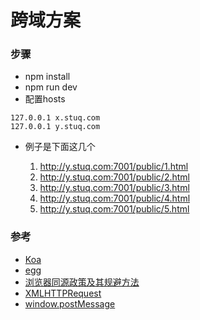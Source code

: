 # 跨域方案

### 步骤

* npm install
* npm run dev
* 配置hosts

```
127.0.0.1 x.stuq.com
127.0.0.1 y.stuq.com
```

* 例子是下面这几个

    1. http://y.stuq.com:7001/public/1.html
    2. http://y.stuq.com:7001/public/2.html
    3. http://y.stuq.com:7001/public/3.html
    4. http://y.stuq.com:7001/public/4.html
    5. http://y.stuq.com:7001/public/5.html

### 参考

* [Koa](https://github.com/koajs/koa)
* [egg](https://eggjs.org/)
* [浏览器同源政策及其规避方法](http://www.ruanyifeng.com/blog/2016/04/same-origin-policy.html)
* [XMLHTTPRequest](https://developer.mozilla.org/zh-CN/docs/Web/API/XMLHttpRequest)
* [window.postMessage](https://developer.mozilla.org/zh-CN/docs/Web/API/Window/postMessage)
